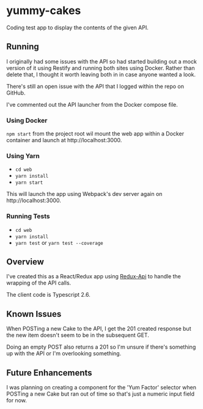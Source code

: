 # yummy-cakes
Coding test app to display the contents of the given API.

## Running
I originally had some issues with the API so had started building out a mock version of it using Restify and running both sites using Docker. Rather than delete that, I thought it worth leaving both in in case anyone wanted a look.

There's still an open issue with the API that I logged within the repo on GitHub.

I've commented out the API launcher from the Docker compose file.

### Using Docker
`npm start` from the project root wil mount the web app within a Docker container and launch at http://localhost:3000.

### Using Yarn
- `cd web`  
- `yarn install`  
- `yarn start`

This will launch the app using Webpack's dev server again on http://localhost:3000.

### Running Tests
- `cd web`  
- `yarn install`  
- `yarn test` or `yarn test --coverage`

## Overview
I've created this as a React/Redux app using [Redux-Api](https://github.com/lexich/redux-api) to handle the wrapping of the API calls.

The client code is Typescript 2.6.

## Known Issues
When POSTing a new Cake to the API, I get the 201 created response but the new item doesn't seem to be in the subsequent GET.

Doing an empty POST also returns a 201 so I'm unsure if there's something up with the API or I'm overlooking something.

## Future Enhancements
I was planning on creating a component for the 'Yum Factor' selector when POSTing a new Cake but ran out of time so that's just a numeric input field for now.

